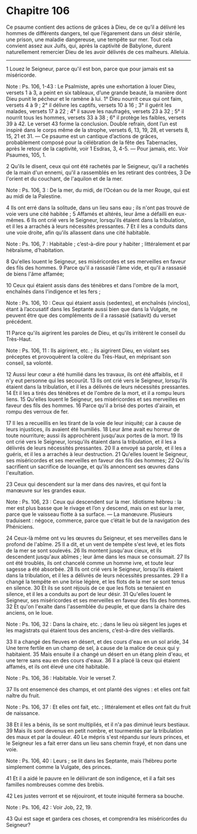 # Chapitre 106

Ce psaume contient des actions de grâces à Dieu, de ce qu’il a délivré les hommes de différents dangers, tel que l’égarement dans un désir stérile, une prison, une maladie dangereuse, une tempête sur mer.
Tout cela convient assez aux Juifs, qui, après la captivité de Babylone, durent naturellement remercier Dieu de les avoir délivrés de ces malheurs.
Alleluia.

***

1 Louez le Seigneur, parce qu'il est bon, parce que pour jamais est sa miséricorde.

<span class="bible-note">Note : </span> Ps. 106, 1-43 : Le Psalmiste, après une exhortation à louer Dieu, versets 1 à 3, a peint en six tableaux, d’une grande beauté, la manière dont Dieu punit le pécheur et le ramène à lui. 1° Dieu nourrit ceux qui ont faim, versets 4 à 9 ; 2° il délivre les captifs, versets 10 à 16 ; 3° il guérit les malades, versets 17 à 22 ; 4° il sauve les naufragés, versets 23 à 32 ; 5° il nourrit tous les hommes, versets 33 à 38 ; 6° il protège les faibles, versets 39 à 42. Le verset 43 forme la conclusion. Double refrain, dont l’un est inspiré dans le corps même de la strophe, versets 6, 13, 19, 28, et versets 8, 15, 21 et 31. ― Ce psaume est un cantique d’actions de grâces, probablement composé pour la célébration de la fête des Tabernacles, après le retour de la captivité, voir 1 Esdras, 3, 4-5. ― Pour jamais, etc. Voir Psaumes, 105, 1.

2 Qu'ils le disent, ceux qui ont été rachetés par le Seigneur, qu'il a rachetés de la main d'un ennemi, qu'il a rassemblés en les retirant des contrées, 3 De l'orient et du couchant, de l'aquilon et de la mer.

<span class="bible-note">Note : </span> Ps. 106, 3 : De la mer, du midi, de l’Océan ou de la mer Rouge, qui est au midi de la Palestine.


4 Ils ont erré dans la solitude, dans un lieu sans eau ; ils n'ont pas trouvé de voie vers une cité habitée ; 5 Affamés et altérés, leur âme a défailli en eux-mêmes. 6 Ils ont crié vers le Seigneur, lorsqu'ils étaient dans la tribulation, et il les a arrachés à leurs nécessités pressantes. 7 Et il les a conduits dans une voie droite, afin qu'ils allassent dans une cité habitable.

<span class="bible-note">Note : </span> Ps. 106, 7 : Habitable ; c’est-à-dire pour y habiter ; littéralement et par hébraïsme, d’habitation.

8 Qu'elles louent le Seigneur, ses miséricordes et ses merveilles en faveur des fils des hommes. 9 Parce qu'il a rassasié l'âme vide, et qu'il a rassasié de biens l'âme affamée;


10 Ceux qui étaient assis dans des ténèbres et dans l'ombre de la mort, enchaînés dans l'indigence et les fers ;

<span class="bible-note">Note : </span> Ps. 106, 10 : Ceux qui étaient assis (sedentes), et enchaînés (vinclos), étant à l’accusatif dans les Septante aussi bien que dans la Vulgate, ne peuvent être que des compléments de il a rassasié (satiavit) du verset précédent.

11 Parce qu'ils aigrirent les paroles de Dieu, et qu'ils irritèrent le conseil du Très-Haut.

<span class="bible-note">Note : </span> Ps. 106, 11 : Ils aigrirent, etc. ; ils aigrirent Dieu, en violant ses préceptes et provoquèrent la colère du Très-Haut, en méprisant son conseil, sa volonté.

12 Aussi leur cœur a été humilié dans les travaux, ils ont été affaiblis, et il n'y eut personne qui les secourût. 13 Ils ont crié vers le Seigneur, lorsqu'ils étaient dans la tribulation, et il les a délivrés de leurs nécessités pressantes. 14 Et il les a tirés des ténèbres et de l'ombre de la mort, et il a rompu leurs liens. 15 Qu'elles louent le Seigneur, ses miséricordes et ses merveilles en faveur des fils des hommes. 16 Parce qu'il a brisé des portes d'airain, et rompu des verroux de fer.


17 Il les a recueillis en les tirant de la voie de leur iniquité; car à cause de leurs injustices, ils avaient été humiliés. 18 Leur âme avait eu horreur de toute nourriture; aussi ils approchèrent jusqu'aux portes de la mort. 19 Ils ont crié vers le Seigneur, lorsqu'ils étaient dans la tribulation, et il les a délivrés de leurs nécessités pressantes. 20 Il a envoyé sa parole, et il les a guéris, et il les a arrachés à leur destruction. 21 Qu'elles louent le Seigneur, ses miséricordes et ses merveilles en faveur des fils des hommes; 22 Qu'ils sacrifient un sacrifice de louange, et qu'ils annoncent ses œuvres dans l'exultation.


23 Ceux qui descendent sur la mer dans des navires, et qui font la manœuvre sur les grandes eaux.

<span class="bible-note">Note : </span> Ps. 106, 23 : Ceux qui descendent sur la mer. Idiotisme hébreu : la mer est plus basse que le rivage et l’on y descend, mais on est sur la mer, parce que le vaisseau flotte à sa surface. ― La manœuvre. Plusieurs traduisent : négoce, commerce, parce que c’était le but de la navigation des Phéniciens.

24 Ceux-là même ont vu les œuvres du Seigneur, et ses merveilles dans le profond de l'abîme. 25 Il a dit, et un vent de tempête s'est levé, et les flots de la mer se sont soulevés. 26 Ils montent jusqu'aux cieux, et ils descendent jusqu'aux abîmes ; leur âme dans les maux se consumait. 27 Ils ont été troublés, ils ont chancelé comme un homme ivre, et toute leur sagesse a été absorbée. 28 Ils ont crié vers le Seigneur, lorsqu'ils étaient dans la tribulation, et il les a délivrés de leurs nécessités pressantes. 29 Il a changé la tempête en une brise légère, et les flots de la mer se sont tenus en silence. 30 Et ils se sont réjouis de ce que les flots se tenaient en silence, et il les a conduits au port de leur désir. 31 Qu'elles louent le Seigneur, ses miséricordes et ses merveilles en faveur des fils des hommes. 32 Et qu'on l'exalte dans l'assemblée du peuple, et que dans la chaire des anciens, on le loue.

<span class="bible-note">Note : </span> Ps. 106, 32 : Dans la chaire, etc. ; dans le lieu où siègent les juges et les magistrats qui étaient tous des anciens, c’est-à-dire des vieillards.


33 Il a changé des fleuves en désert, et des cours d'eau en un sol aride, 34 Une terre fertile en un champ de sel, à cause de la malice de ceux qui y habitaient. 35 Mais ensuite il a changé un désert en un étang plein d'eau, et une terre sans eau en des cours d'eaux. 36 Il a placé là ceux qui étaient affamés, et ils ont élevé une cité habitable.

<span class="bible-note">Note : </span> Ps. 106, 36 : Habitable. Voir le verset 7.

37 Ils ont ensemencé des champs, et ont planté des vignes : et elles ont fait naître du fruit.

<span class="bible-note">Note : </span> Ps. 106, 37 : Et elles ont fait, etc. ; littéralement et elles ont fait du fruit de naissance.

38 Et il les a bénis, ils se sont multipliés, et il n'a pas diminué leurs bestiaux. 39 Mais ils sont devenus en petit nombre, et tourmentés par la tribulation des maux et par la douleur. 40 Le mépris s'est répandu sur leurs princes, et le Seigneur les a fait errer dans un lieu sans chemin frayé, et non dans une voie.

<span class="bible-note">Note : </span> Ps. 106, 40 : Leurs ; se lit dans les Septante, mais l’hébreu porte simplement comme la Vulgate, des princes.

41 Et il a aidé le pauvre en le délivrant de son indigence, et il a fait ses familles nombreuses comme des brebis.


42 Les justes verront et se réjouiront, et toute iniquité fermera sa bouche.

<span class="bible-note">Note : </span> Ps. 106, 42 : Voir Job, 22, 19.

43 Qui est sage et gardera ces choses, et comprendra les miséricordes du Seigneur?

